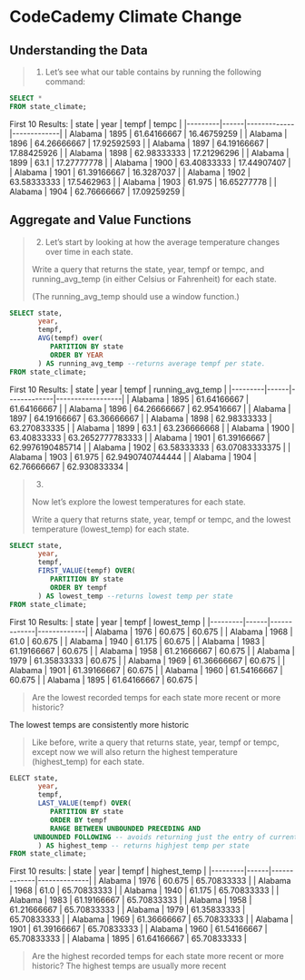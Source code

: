 # CodeCademy Climate Change
## Understanding the Data
> 1. Let’s see what our table contains by running the following command:

```SQL
SELECT * 
FROM state_climate;

```

First 10 Results:
| state   | year | tempf       | tempc       |
|---------|------|-------------|-------------|
| Alabama | 1895 | 61.64166667 | 16.46759259 |
| Alabama | 1896 | 64.26666667 | 17.92592593 |
| Alabama | 1897 | 64.19166667 | 17.88425926 |
| Alabama | 1898 | 62.98333333 | 17.21296296 |
| Alabama | 1899 | 63.1        | 17.27777778 |
| Alabama | 1900 | 63.40833333 | 17.44907407 |
| Alabama | 1901 | 61.39166667 | 16.3287037  |
| Alabama | 1902 | 63.58333333 | 17.5462963  |
| Alabama | 1903 | 61.975      | 16.65277778 |
| Alabama | 1904 | 62.76666667 | 17.09259259 |
 

## Aggregate and Value Functions
>2. Let’s start by looking at how the average temperature changes over time in each state.
>
>Write a query that returns the state, year, tempf or tempc, and running_avg_temp (in either Celsius or Fahrenheit) for each state.
>
>(The running_avg_temp should use a window function.)

```SQL
SELECT state, 
       year,
       tempf,
       AVG(tempf) over(
          PARTITION BY state
          ORDER BY YEAR
       ) AS running_avg_temp --returns average tempf per state.
FROM state_climate;

```

First 10 Results:
| state   | year | tempf       | running_avg_temp |
|---------|------|-------------|------------------|
| Alabama | 1895 | 61.64166667 | 61.64166667      |
| Alabama | 1896 | 64.26666667 | 62.95416667      |
| Alabama | 1897 | 64.19166667 | 63.36666667      |
| Alabama | 1898 | 62.98333333 | 63.270833335     |
| Alabama | 1899 | 63.1        | 63.236666668     |
| Alabama | 1900 | 63.40833333 | 63.2652777783333 |
| Alabama | 1901 | 61.39166667 | 62.9976190485714 |
| Alabama | 1902 | 63.58333333 | 63.07083333375   |
| Alabama | 1903 | 61.975      | 62.9490740744444 |
| Alabama | 1904 | 62.76666667 | 62.930833334     |

>3.
>Now let’s explore the lowest temperatures for each state.
>
>Write a query that returns state, year, tempf or tempc, and the lowest temperature (lowest_temp) for each state.

```SQL
SELECT state,
       year,
       tempf,
       FIRST_VALUE(tempf) OVER(
          PARTITION BY state
          ORDER BY tempf
       ) AS lowest_temp --returns lowest temp per state
FROM state_climate;
```
First 10 Results:
| state   | year | tempf       | lowest_temp |
|---------|------|-------------|-------------|
| Alabama | 1976 | 60.675      | 60.675      |
| Alabama | 1968 | 61.0        | 60.675      |
| Alabama | 1940 | 61.175      | 60.675      |
| Alabama | 1983 | 61.19166667 | 60.675      |
| Alabama | 1958 | 61.21666667 | 60.675      |
| Alabama | 1979 | 61.35833333 | 60.675      |
| Alabama | 1969 | 61.36666667 | 60.675      |
| Alabama | 1901 | 61.39166667 | 60.675      |
| Alabama | 1960 | 61.54166667 | 60.675      |
| Alabama | 1895 | 61.64166667 | 60.675      |

>Are the lowest recorded temps for each state more recent or more historic?

The lowest temps are consistently more historic


>Like before, write a query that returns state, year, tempf or tempc, except now we will also return the highest temperature (highest_temp) for each state.

```SQL
ELECT state,
       year,
       tempf,
       LAST_VALUE(tempf) OVER(
          PARTITION BY state
          ORDER BY tempf
          RANGE BETWEEN UNBOUNDED PRECEDING AND 
      UNBOUNDED FOLLOWING -- avoids returning just the entry of current column
       ) AS highest_temp -- returns highjest temp per state
FROM state_climate;
```
First 10 results:
| state   | year | tempf       | highest_temp |
|---------|------|-------------|--------------|
| Alabama | 1976 | 60.675      | 65.70833333  |
| Alabama | 1968 | 61.0        | 65.70833333  |
| Alabama | 1940 | 61.175      | 65.70833333  |
| Alabama | 1983 | 61.19166667 | 65.70833333  |
| Alabama | 1958 | 61.21666667 | 65.70833333  |
| Alabama | 1979 | 61.35833333 | 65.70833333  |
| Alabama | 1969 | 61.36666667 | 65.70833333  |
| Alabama | 1901 | 61.39166667 | 65.70833333  |
| Alabama | 1960 | 61.54166667 | 65.70833333  |
| Alabama | 1895 | 61.64166667 | 65.70833333  |

>Are the highest recorded temps for each state more recent or more historic?
 The highest temps are usually more recent

